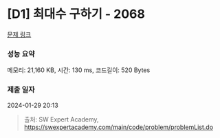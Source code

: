 # [D1] 최대수 구하기 - 2068 

[문제 링크](https://swexpertacademy.com/main/code/problem/problemDetail.do?contestProbId=AV5QQhbqA4QDFAUq) 

### 성능 요약

메모리: 21,160 KB, 시간: 130 ms, 코드길이: 520 Bytes

### 제출 일자

2024-01-29 20:13



> 출처: SW Expert Academy, https://swexpertacademy.com/main/code/problem/problemList.do